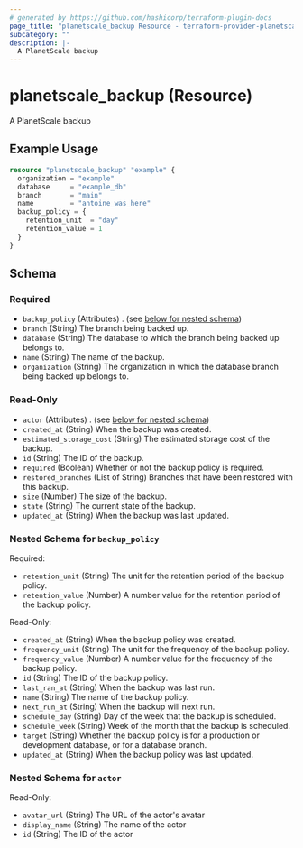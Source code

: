 ```yaml
---
# generated by https://github.com/hashicorp/terraform-plugin-docs
page_title: "planetscale_backup Resource - terraform-provider-planetscale"
subcategory: ""
description: |-
  A PlanetScale backup
---
```


# planetscale_backup (Resource)

A PlanetScale backup

## Example Usage

```terraform
resource "planetscale_backup" "example" {
  organization = "example"
  database     = "example_db"
  branch       = "main"
  name         = "antoine_was_here"
  backup_policy = {
    retention_unit  = "day"
    retention_value = 1
  }
}
```

<!-- schema generated by tfplugindocs -->
## Schema

### Required

- `backup_policy` (Attributes) . (see [below for nested schema](#nestedatt--backup_policy))
- `branch` (String) The branch being backed up.
- `database` (String) The database to which the branch being backed up belongs to.
- `name` (String) The name of the backup.
- `organization` (String) The organization in which the database branch being backed up belongs to.

### Read-Only

- `actor` (Attributes) . (see [below for nested schema](#nestedatt--actor))
- `created_at` (String) When the backup was created.
- `estimated_storage_cost` (String) The estimated storage cost of the backup.
- `id` (String) The ID of the backup.
- `required` (Boolean) Whether or not the backup policy is required.
- `restored_branches` (List of String) Branches that have been restored with this backup.
- `size` (Number) The size of the backup.
- `state` (String) The current state of the backup.
- `updated_at` (String) When the backup was last updated.

<a id="nestedatt--backup_policy"></a>
### Nested Schema for `backup_policy`

Required:

- `retention_unit` (String) The unit for the retention period of the backup policy.
- `retention_value` (Number) A number value for the retention period of the backup policy.

Read-Only:

- `created_at` (String) When the backup policy was created.
- `frequency_unit` (String) The unit for the frequency of the backup policy.
- `frequency_value` (Number) A number value for the frequency of the backup policy.
- `id` (String) The ID of the backup policy.
- `last_ran_at` (String) When the backup was last run.
- `name` (String) The name of the backup policy.
- `next_run_at` (String) When the backup will next run.
- `schedule_day` (String) Day of the week that the backup is scheduled.
- `schedule_week` (String) Week of the month that the backup is scheduled.
- `target` (String) Whether the backup policy is for a production or development database, or for a database branch.
- `updated_at` (String) When the backup policy was last updated.


<a id="nestedatt--actor"></a>
### Nested Schema for `actor`

Read-Only:

- `avatar_url` (String) The URL of the actor's avatar
- `display_name` (String) The name of the actor
- `id` (String) The ID of the actor
